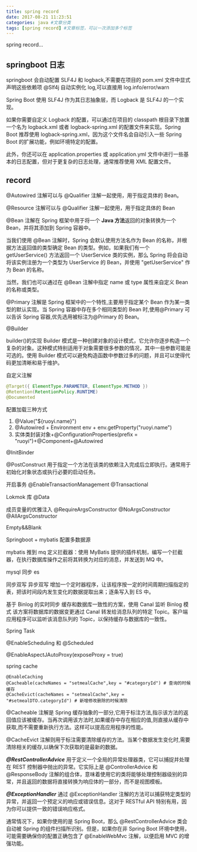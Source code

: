 ```yaml
---
title: spring record
date: 2017-08-21 11:23:51
categories: java #文章分类
tags: [spring record] #文章标签，可以一次添加多个标签
---
```


spring record...

<!-- more -->

## springboot 日志

springboot 会自动配置 SLF4J 和 logback,不需要在项目的 pom.xml 文件中显式声明这些依赖项
@Slf4j
自动实例化 log,可以直接用 log.info/error/warn

Spring Boot 使用 SLF4J 作为其日志抽象层，而 Logback 是 SLF4J 的一个实现。

如果你需要自定义 Logback 的配置，可以通过在项目的 classpath 根目录下放置一个名为 logback.xml 或者 logback-spring.xml 的配置文件来实现。Spring Boot 推荐使用 logback-spring.xml，因为这个文件名会自动引入一些 Spring Boot 的扩展功能，例如环境特定的配置。

此外，你还可以在 application.properties 或 application.yml 文件中进行一些基本的日志配置，但对于更复杂的日志处理，通常推荐使用 XML 配置文件。

## record

@Autowired 注解可以与 @Qualifier 注解一起使用，用于指定具体的 Bean。

@Resource 注解可以与 @Qualifier 注解一起使用，用于指定具体的 Bean

@Bean 注解在 Spring 框架中用于将一个 **Java 方法**返回的对象转换为一个 Bean，并将其添加到 Spring 容器中。

当我们使用 @Bean 注解时，Spring 会默认使用方法名作为 Bean 的名称，并根据方法返回值的类型确定 Bean 的类型。例如，如果我们有一个 getUserService() 方法返回一个 UserService 类的实例，那么 Spring 将会自动将该实例注册为一个类型为 UserService 的 Bean，并使用 "getUserService" 作为 Bean 的名称。

当然，我们也可以通过在 @Bean 注解中指定 name 或 type 属性来自定义 Bean 的名称或类型。

@Primary 注解是 Spring 框架中的一个特性,主要用于指定某个 Bean 作为某一类型的默认实现。当 Spring 容器中存在多个相同类型的 Bean 时,使用@Primary 可以告诉 Spring 容器,优先选用被标注为@Primary 的 Bean。

@Builder

builder()的实现
Builder 模式是一种创建对象的设计模式，它允许你逐步构造一个复杂的对象。这种模式特别适用于对象需要很多参数的情况，其中一些参数可能是可选的。使用 Builder 模式可以避免构造函数中参数过多的问题，并且可以使得代码更加清晰和易于维护。 


自定义注解

```java
@Target({ ElementType.PARAMETER, ElementType.METHOD })
@Retention(RetentionPolicy.RUNTIME)
@Documented
```
配置加载三种方式

1. @Value("${ruoyi.name}")
2. @Autowired + Environment env + env.getProperty("ruoyi.name")
3. 实体类封装对象+@ConfigurationProperties(prefix = "ruoyi")+@Component+@Autowired

@InitBinder

@PostConstruct
用于指定一个方法在该类的依赖注入完成后立即执行。通常用于初始化对象状态或执行必要的启动任务。

开启事务
@EnableTransactionManagement
@Transactional

Lokmok 库
@Data

成员变量的优雅注入
@RequireArgsConstructor
@NoArgsConstructor
@AllArgsConstructor

Empty&&Blank

Springboot + mybatis 配置多数据源



mybatis 推到 mq
定义拦截器：使用 MyBatis 提供的插件机制，编写一个拦截器，在执行数据库操作之前将其转换为对应的消息，并发送到 MQ 中。

mysql 同步 es

同步双写
异步双写
增加一个定时器程序，让该程序按一定的时间周期扫描指定的表，把该时间段内发生变化的数据提取出来；逐条写入到 ES 中。

基于 Binlog 的实时同步
缓存和数据库一致性的方案，使用 Canal 监听 Binlog 模式
该方案将数据库的数据变更通过 Canal 转发给消息队列的特定 Topic。客户端应用程序可以监听该消息队列的 Topic，以保持缓存与数据库的一致性。

Spring Task

@EnableScheduling 和 @Scheduled

@EnableAspectJAutoProxy(exposeProxy = true)

spring cache

```
@EnableCaching
@Cacheable(cacheNames = "setmealCache",key = "#categoryId") # 查询的时候缓存
@CacheEvict(cacheNames = "setmealCache",key = "#setmealDTO.categoryId") # 新增修改删除的时候清除
```

@Cacheable 注解是 Spring 缓存抽象的一部分,它用于标注方法,指示该方法的返回值应该被缓存。当再次调用该方法时,如果缓存中存在相应的值,则直接从缓存中获取,而不需要重新执行方法。这样可以提高应用程序的性能。

@CacheEvict 注解则用于标注需要清除缓存的方法。当某个数据发生变化时,需要清除相关的缓存,以确保下次获取的是最新的数据。

***@RestControllerAdvice***
用于定义一个全局的异常处理器类，它可以捕捉并处理在 REST 控制器中抛出的异常。它实际上是 @ControllerAdvice 和 @ResponseBody 注解的组合体，意味着使用它的类将能够处理控制器级别的异常，并且返回的数据将直接转换为响应体的一部分，而不是视图模板。

***@ExceptionHandler***
通过 @ExceptionHandler 注解的方法可以捕获特定类型的异常，并返回一个预定义的响应或错误信息。这对于 RESTful API 特别有用，因为你可以提供一致的错误响应格式。

通常情况下，如果你使用的是 Spring Boot，那么 @RestControllerAdvice 类会自动被 Spring 的组件扫描所识别。但是，如果你在非 Spring Boot 环境中使用，可能需要确保你的配置正确包含了 @EnableWebMvc 注解，以便启用 MVC 的增强功能。
